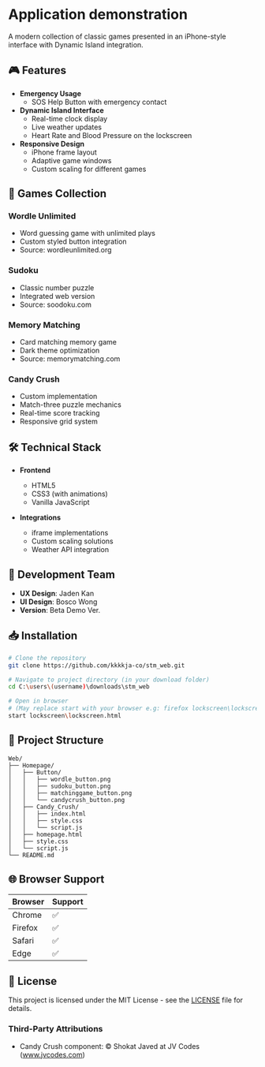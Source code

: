 # Application demonstration

A modern collection of classic games presented in an iPhone-style interface with Dynamic Island integration.

## 🎮 Features
- **Emergency Usage**
    - SOS Help Button with emergency contact
- **Dynamic Island Interface**
  - Real-time clock display
  - Live weather updates
  - Heart Rate and Blood Pressure on the lockscreen
- **Responsive Design**
  - iPhone frame layout
  - Adaptive game windows
  - Custom scaling for different games

## 🎲 Games Collection

### Wordle Unlimited
- Word guessing game with unlimited plays
- Custom styled button integration
- Source: wordleunlimited.org

### Sudoku
- Classic number puzzle
- Integrated web version
- Source: soodoku.com

### Memory Matching
- Card matching memory game
- Dark theme optimization
- Source: memorymatching.com

### Candy Crush
- Custom implementation
- Match-three puzzle mechanics
- Real-time score tracking
- Responsive grid system

## 🛠 Technical Stack

- **Frontend**
  - HTML5
  - CSS3 (with animations)
  - Vanilla JavaScript
  
- **Integrations**
  - iframe implementations
  - Custom scaling solutions
  - Weather API integration

## 👥 Development Team

- **UX Design**: Jaden Kan
- **UI Design**: Bosco Wong
- **Version**: Beta Demo Ver.

## 📥 Installation

```bash
# Clone the repository
git clone https://github.com/kkkkja-co/stm_web.git

# Navigate to project directory (in your download folder)
cd C:\users\(username)\downloads\stm_web

# Open in browser 
# (May replace start with your browser e.g: firefox lockscreen\lockscreen.html)
start lockscreen\lockscreen.html

```

## 📁 Project Structure

```
Web/
├── Homepage/
│   ├── Button/
│   │   ├── wordle_button.png
│   │   ├── sudoku_button.png
│   │   ├── matchinggame_button.png
│   │   └── candycrush_button.png
│   ├── Candy_Crush/
│   │   ├── index.html
│   │   ├── style.css
│   │   └── script.js
│   ├── homepage.html
│   ├── style.css
│   └── script.js
└── README.md
```

## 🌐 Browser Support

| Browser | Support |
|---------|---------|
| Chrome  | ✅      |
| Firefox | ✅      | (Recommended)
| Safari  | ✅      |
| Edge    | ✅      |

## 📜 License

This project is licensed under the MIT License - see the [LICENSE](LICENSE) file for details.

### Third-Party Attributions
- Candy Crush component: © Shokat Javed at JV Codes (www.jvcodes.com)
